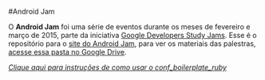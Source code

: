 #Android Jam

O **Android Jam** foi uma série de eventos durante os meses de fevereiro e março de 2015, parte da iniciativa [Google Developers Study Jams](http://developerstudyjams.com/). Esse é o repositório para o [site do Android Jam](http://android.gdgaracaju.com.br/), para ver os materiais das palestras, [acesse essa pasta no Google Drive](http://goo.gl/kuLXlQ).


*[Clique aqui para instruções de como usar o conf_boilerplate_ruby](https://github.com/maurogeorge/conf_boilerplate_ruby/blob/master/README-pt.md)*